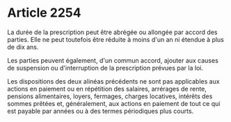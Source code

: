 # Article 2254

La durée de la prescription peut être abrégée ou allongée par accord des parties. Elle ne peut toutefois être réduite à moins d'un an ni étendue à plus de dix ans.

Les parties peuvent également, d'un commun accord, ajouter aux causes de suspension ou d'interruption de la prescription prévues par la loi.

Les dispositions des deux alinéas précédents ne sont pas applicables aux actions en paiement ou en répétition des salaires, arrérages de rente, pensions alimentaires, loyers, fermages, charges locatives, intérêts des sommes prêtées et, généralement, aux actions en paiement de tout ce qui est payable par années ou à des termes périodiques plus courts.
